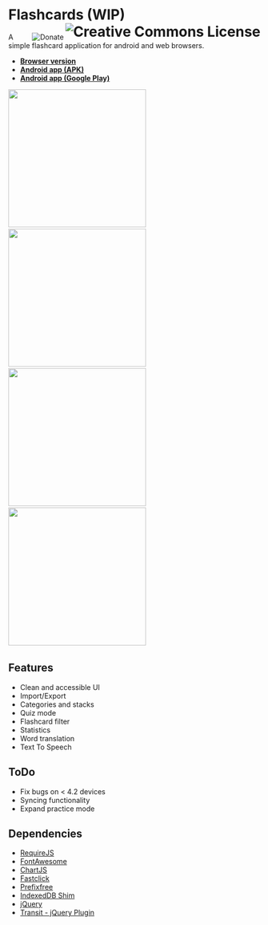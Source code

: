 Flashcards (WIP) <a rel="license" href="http://creativecommons.org/licenses/by-nc-sa/3.0/"><img align="right" alt="Creative Commons License" style="border-width:0" src="http://i.creativecommons.org/l/by-nc-sa/3.0/88x31.png" /></a>
==========


<a target="_blank" href="https://www.paypal.com/cgi-bin/webscr?cmd=_s-xclick&hosted_button_id=CDLKJK3V8D2R2"><img src="https://www.paypalobjects.com/en_GB/i/btn/btn_donate_LG.gif" align="right" alt="Donate"></a>

A simple flashcard application for android and web browsers.  

* [**Browser version**](http://elias-schuett.de/git/Flashcards/)
* [**Android app (APK)**](https://dl.dropboxusercontent.com/u/14645664/files/Flashcards.apk)
* [**Android app (Google Play)**](https://play.google.com/store/apps/details?id=de.elias_schuett.flashcards)

<img src="https://dl.dropboxusercontent.com/u/14645664/tablet/Flashcards/01.png" height="275">&nbsp;
<img src="https://dl.dropboxusercontent.com/u/14645664/tablet/Flashcards/02.png" height="275">&nbsp;
<img src="https://dl.dropboxusercontent.com/u/14645664/tablet/Flashcards/03.png" height="275">&nbsp;
<img src="https://dl.dropboxusercontent.com/u/14645664/tablet/Flashcards/05.png" height="275">&nbsp;


## Features

* Clean and accessible UI
* Import/Export
* Categories and stacks
* Quiz mode
* Flashcard filter
* Statistics
* Word translation
* Text To Speech

## ToDo

* Fix bugs on < 4.2 devices
* Syncing functionality
* Expand practice mode

## Dependencies

* [RequireJS](http://requirejs.org/)
* [FontAwesome](http://fontawesome.io/)
* [ChartJS](http://www.chartjs.org/)
* [Fastclick](https://github.com/ftlabs/fastclick/)
* [Prefixfree](http://leaverou.github.io/prefixfree/)
* [IndexedDB Shim](https://github.com/axemclion/IndexedDBShim/)
* [jQuery](http://jquery.com/)
* [Transit - jQuery Plugin](http://ricostacruz.com/jquery.transit/)
